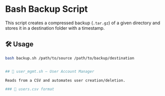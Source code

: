 # Bash Backup Script

This script creates a compressed backup (`.tar.gz`) of a given directory and stores it in a destination folder with a timestamp.

## 🛠️ Usage

```bash
bash backup.sh /path/to/source /path/to/backup/destination


## 👤 user_mgmt.sh — User Account Manager

Reads from a CSV and automates user creation/deletion.

### 📄 users.csv format

